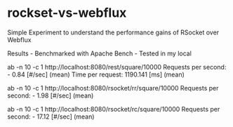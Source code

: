 # rockset-vs-webflux

Simple Experiment to understand the performance gains of RSocket over Webflux

Results - Benchmarked with Apache Bench - Tested in my local

ab -n 10 -c 1 http://localhost:8080/rest/square/10000
Requests per second:  - 0.84 [#/sec] (mean)
Time per request:       1190.141 [ms] (mean)

ab -n 10 -c 1 http://localhost:8080/rsocket/rr/square/10000
Requests per second:  - 1.98 [#/sec] (mean)

ab -n 10 -c 1 http://localhost:8080/rsocket/rc/square/10000
Requests per second:  - 17.12 [#/sec] (mean)
